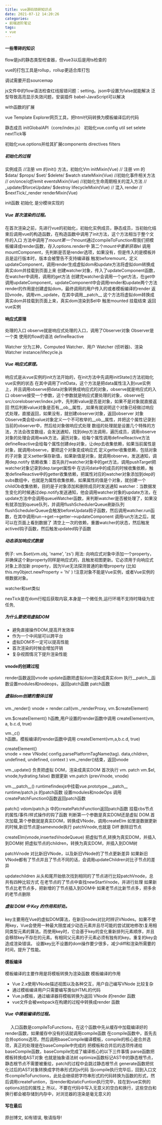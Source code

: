 ```yaml
---
title: vue源码琐碎知识点
date: 2021-07-12 14:20:26
categories: 
- 前端进阶笔记
tags: 
- vue
---
```


#### 一些零碎的知识
flow是js的静态类型检查器，但vue3以后是用ts检查的

vue的打包工具是rollup，rollup更适合库打包

调试需要开启sourcemap

js文件中的flow语法检查红线报错问题：setting。json中设置为false就能解决
泛型导致高亮显示失效问题，安装插件 babel-JavaScript可以解决

with函数的扩展
 
vue Template Explorer网页工具，把html代码转换为模板编译后的代码

静态成员 initGlobalAPI（core/index.js）
初始化vue.config util set selete nextTick等

初始化vue.options并给其扩展components directives filters

##### 初始化的过程
实例成员 
//注册 vm 的init() 方法，初始化Vm 
initMixin(Vue)
// 注册 vm 的 $data/ $props/ $set/ $delete/ $watch
stateMixin(Vue)
//初始化事件相关方法
// $on/$once/$off/$emit
eventsMixin(Vue)
//初始化生命周期相关的混入方法
// \_update/$forceUpdate/ $destroy
lifecycleMixin(Vue)
// 混入 render
// $nextTick/\_render
renderMixin(Vue)

init函数 初始化
是分模块实现的


##### Vue 首次渲染的过程。
在首次渲染之前，先进行vue的初始化，初始化实例成员，静态成员，当初始化结束后调用vue的构造函数，在构造函数中调用了init方法，这个方法相当于整个文件的入口
方法中调用了$mount
第一个$mount通过compileToFunction帮我们把模板编译成render函数，存入options.render中
第二个$mount中重新获取$el
调用mountComponent，先判断是否是render选项，如果没有，但是传入的是模板并且是运行版本时，版本会被警告不支持编译器
触发beforemount，定义updateComponent，调用render生成虚拟dom和update方法将虚拟dom转换成真实dom并挂载到页面上来
创建watcher对象，传入了updateComponent函数，在watcher中调用，调用的get方法
创建完watcher会调用一个get方法，在get中调用updateComponent，updateComponent中会调用render和update两个方法
render的作用是创建虚拟dom，最终调用的用户传入的或者模板编译的render
返回vnode，调用vm.\_update，在其中调用__patch__ 这个方法将虚拟dom转换成真实dom并挂载到页面上来，真实dom渲染到$el中
触发mounted 挂载结束 返回vue实例


#### 响应式原理
处理的入口
observe就是响应式处理的入口，调用了Observer对象
Observer是一个类 使用的flow的语法
defineReactive

Watcher 分为三种，Computed Watcher、用户 Watcher (侦听器)、渲染Watcher
instance/lifecycle.js

##### Vue 响应式原理。
响应式是从vue实例的init方法开始的，在init方法中先调用initState()方法初始化vue实例的状态
在其中调用了initData，这个方法是把data属性注入到vue实例上，并且调用observe把data对象转换成响应式的对象，observe就是响应式的入口
observe接受一个参数，这个参数就是响应式要处理的对象，observe在src/corelobserver/index.js中，先判断value是否是对象，如果不是对象就直接返回
然后判断value对象是否有__ob__属性，,如果有就说明这个对象已经做过响应式处理，直接返回，如果没有，就创建observer对象，返回observer 对象
Observe类会给value对象定义一个不可枚举的__ob__属性，并把这个属性记录到当前的observer中，然后给对象做响应式处理
数组的处理就是设置几个特殊的方法，方法会改变数组，会发送通知，找到dep方法调用，遍历成员，调用observe
对象的处理会调用walk方法，遍历对象，给每个属性调用defineReactive方法
defineReactive会给每个属性创建dep对象，让dep去收集依赖，如果当前属性是对象，就调用observe，要把这个对象变成响应式
定义getter收集依赖，包括对象的子对象
定义setter保存新值，如果新值是对象，就调用observe，发送通知，调用dep.notify
依赖收集：首先执行watcher对象中的get方法，调用pushTarget把watcher对象记录到dep.target属性中
在访问data中的成员的时候收集依赖，触发defineReactive中的getter收集依赖，把属性对应的watcher对象添加到dep的subs数组中，也就是为属性收集依赖，如果属性的值是个对象，就创建一个childOb收集依赖，目的是子对象添加和删除成员时发送通知
watcher：当数据发生变化的时候通过dep.notify发送通知，他会调用watcher对象的update方法，在update方法中会调用queueWatcher函数，来判断watcher是否被处理了，如果没有就添加到queue队列，并调用flushSchedulerQueue刷新队列
flushSchedulerQueue会触发beforeUpdata钩子函数，然后调用watcher.run函数，在其中调用run-->get-->getter-->updateComponent
调用run方法之后，就可以在页面上看到数据了
清空上一次的依赖，重置watcher的状态，然后触发actived钩子函数，然后触发updated钩子函数



##### 动态添加响应式数据
例子: 
vm.$set(vm.obj, 'name', 'zs')
用法:
向响应式对象中添加一个property，并确保这个新property同样是响应式的，且触发视图更新。它必须用于向响应式对象上添加新
property，因为Vue无法探测普通的新增property (比如
this.my0bject.newProperty = 'hi' )
!注意对象不能是Vue实例，或者Vue实例的根数据对象。

watcher和set类似

nexTick是在dom行程后获取内容,本身是一个微任务,运行环境不支持时降级为宏任务,


##### 为什么要使用虚拟DOM
- 避免直接操作DOM,提高开发效率
- 作为一个中间层可以跨平台
- 虚拟DOM不一定可以提高性能
- 首次渲染的时候会增加开销
- 复杂视图情况下提升渲染性能


#### vnode的创建过程
render函数返回vnode
update函数把虚拟dom渲染成真实dom
执行__patch__函数设置modules和nodeops，返回patch函数
patch函数

##### 虚拟dom创建的整体过程
vm.\_render()
vnode = render.call(vm.\_renderProxy, vm.$createElement)

vm.$createElement() 
h函教,用户设置的render函数中调用
createElement(vm, a, b.c.d, true)

vm.\_c()     
h函数。模板编译的render函数中调用
createElement(vm,a,b.c.d, true)

createElement()    
vnode = new VNode( config.parsePlatformTagName(tag). data,children, undefined, undefined, context )
vm.\_render()结束，返回vnode

vm.\_update()
负责把虚拟 DOM，渲染成真实DOM
首次执行 vm. patch vm.$el, vnode,hydrating.false)
数据更新 vm.patch  (prevVnode, vnode)

vm.\_\_patch__()
runtimefindexjs中挂载vue.prototype.\_\_patch__
runtime/patch.js 的patch函数
设置modules和nodeOps
调用createPatchFunction0函数返回patch函数

patch()
vdom/patch.js 中的createPatchFunction返回patch函数
挂载cbs节点的属性/事件/样式操作的钩了函数
判断第一个参数是真实DOM还是虚拟 DOM.首次加载,第个参数就是真实DOM，转换成VNode，调用createElm
如里是数据更新的时候,新旧节点是samevnode执行 patchVnode,也就是 Diff
删除旧节点


createElm(vnode,insertedVnodeQueue)
把虚拟节点,转换为真实DOM，并插入到DOM树
把虚拟节点的children，转换为真实DOM，并插入到DOM树

patchVnode
对比新旧VNode，以及新旧VNode的了节点更新差异
如果新旧VNode都有了节点并且了节点不同的话，会调用updateChildren对比子节点的差异

updatechildren
从头和尾开始依次找到相同的了节点进行比较patchVnode，总共有四种比较方式
在老节点的了节点中查找newStartVnode，并进行处理
如果新节点比老节点多，把新增的了节点插入到DOM中
如果老节点比新节点多，把多余的老节点删除
　
##### 虚拟 DOM 中 Key 的作用和好处。
key主要用在Vue的虚拟DOM算法，在新旧nodes对比时辨识VNodes。如果不使用key，Vue会使用一种最大限度减少动态元素并且尽可能的尝试就地修改\复用相同类型元素的算法。而使用key时，它会基于key的变化重新排列元素顺序，并且会移除key不存在的元素。有相同父元素的子元素必须有独有的key。重复的key会造成渲染错误。
设置key比不设置的dom操作要少很多，减少diff和渲染所需要的时间，提升了性能。
 
 
#### 模板编译
 模板编译的主要作用是将模板转换为渲染函数
 模板编译的作用
- Vue 2.x使用VNode描述视图以及各种交互，用户自己编写VNode 比较复杂
- 通过模板编译用户只需要编写类似HTML的代码
- Vue.js模板，通过编译器将模板转换为返回 VNode 的render 函数
- vue文件会被webpack在构建的过程中转换成render 函数


##### Vue 中模板编译的过程。
　
入口函数是compileToFunctions，在这个函数中先从缓存中加载编译好的render函数，如果缓存中没有的话就调用compile函数
在compile函数中，首先去合并options选项，然后调用baseCompile编译模板，compile的核心是合并选项，真正的处理是在baseCompile中完成的
把模板和合并后的选项传递给baseCompile函数，baseCompile完成了编译核心的以下三件事情
parse函数把模板转换成AST对象 也就是抽象语法树
optimize函数标记AST中的静态根节点，静态根节点不需要被重绘，patch的过程中会跳过静态根节点
generate函数把优化过后的AST对象转换成字符串形式的js代码
当compile执行完毕后，回到入口文件compileToFunctions，此处会继续把字符串形式的代码转换为函数的形式，然后调用createFuntion，当render和staticFuntion执行完毕，挂在到vue实例的options对应的属性上
所以，不要在代码中写入无意义的空白和换行，这些空白和换行都会被存储到内存中，对浏览器的渲染是毫无意义的
　
 

#### 写在最后

原创博文, 如有错误, 敬请指导!